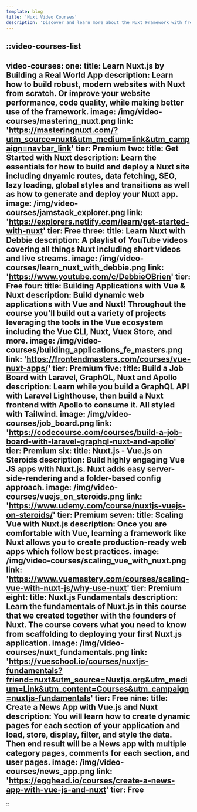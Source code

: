 ```yaml
---
template: blog
title: 'Nuxt Video Courses'
description: 'Discover and learn more about the Nuxt Framework with free and premium video courses.'
---
```

::video-courses-list
---
video-courses:
  one:
    title: Learn Nuxt.js by Building a Real World App
    description: Learn how to build robust, modern websites with Nuxt from scratch. Or improve your website performance, code quality, while making better use of the framework.
    image: /img/video-courses/mastering_nuxt.png
    link: 'https://masteringnuxt.com/?utm_source=nuxt&utm_medium=link&utm_campaign=navbar_link'
    tier: Premium
  two:
    title: Get Started with Nuxt
    description: Learn the essentials for how to build and deploy a Nuxt site including dnyamic routes, data fetching, SEO, lazy loading, global styles and transitions as well as how to generate and deploy your Nuxt app.
    image: /img/video-courses/jamstack_explorer.png
    link: 'https://explorers.netlify.com/learn/get-started-with-nuxt'
    tier: Free
  three:
    title: Learn Nuxt with Debbie
    description: A playlist of YouTube videos covering all things Nuxt including short videos and live streams.
    image: /img/video-courses/learn_nuxt_with_debbie.png
    link: 'https://www.youtube.com/c/DebbieOBrien'
    tier: Free
  four:
    title: Building Applications with Vue & Nuxt
    description: Build dynamic web applications with Vue and Nuxt! Throughout the course you’ll build out a variety of projects leveraging the tools in the Vue ecosystem including the Vue CLI, Nuxt, Vuex Store, and more.
    image: /img/video-courses/building_applications_fe_masters.png
    link: 'https://frontendmasters.com/courses/vue-nuxt-apps/'
    tier: Premium
  five:
    title: Build a Job Board with Laravel, GraphQL, Nuxt and Apollo
    description: Learn while you build a GraphQL API with Laravel Lighthouse, then build a Nuxt frontend with Apollo to consume it. All styled with Tailwind.
    image: /img/video-courses/job_board.png
    link: 'https://codecourse.com/courses/build-a-job-board-with-laravel-graphql-nuxt-and-apollo'
    tier: Premium
  six:
    title: Nuxt.js - Vue.js on Steroids
    description: Build highly engaging Vue JS apps with Nuxt.js. Nuxt adds easy server-side-rendering and a folder-based config approach.
    image: /img/video-courses/vuejs_on_steroids.png
    link: 'https://www.udemy.com/course/nuxtjs-vuejs-on-steroids/'
    tier: Premium
  seven:
    title: Scaling Vue with Nuxt.js
    description: Once you are comfortable with Vue, learning a framework like Nuxt allows you to create production-ready web apps which follow best practices.
    image: /img/video-courses/scaling_vue_with_nuxt.png
    link: 'https://www.vuemastery.com/courses/scaling-vue-with-nuxt-js/why-use-nuxt'
    tier: Premium
  eight:
    title: Nuxt.js Fundamentals
    description: Learn the fundamentals of Nuxt.js in this course that we created together with the founders of Nuxt. The course covers what you need to know from scaffolding to deploying your first Nuxt.js application.
    image: /img/video-courses/nuxt_fundamentals.png
    link: 'https://vueschool.io/courses/nuxtjs-fundamentals?friend=nuxt&utm_source=Nuxtjs.org&utm_medium=Link&utm_content=Courses&utm_campaign=nuxtjs-fundamentals'
    tier: Free
  nine:
    title: Create a News App with Vue.js and Nuxt
    description: You will learn how to create dynamic pages for each section of your application and load, store, display, filter, and style the data. Then end result will be a News app with multiple category pages, comments for each section, and user pages.
    image: /img/video-courses/news_app.png
    link: 'https://egghead.io/courses/create-a-news-app-with-vue-js-and-nuxt'
    tier: Free
---
::
